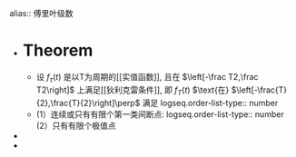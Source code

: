 alias:: 傅里叶级数

- # Theorem
	- 设 $f_{\tau}(t)$ 是以T为周期的[[实值函数]], 且在 $\left[-\frac T2,\frac T2\right]$ 上满足[[狄利克雷条件]], 即 $f_{T}(t)$ $\text{在} $\left[-\frac{T}{2},\frac{T}{2}\right]\perp$ 满足
	  logseq.order-list-type:: number
	- (1）连续或只有有限个第一类间断点:
	  logseq.order-list-type:: number
	  (2）只有有限个极值点
-
-